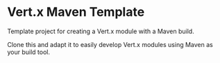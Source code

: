 # Vert.x Maven Template

Template project for creating a Vert.x module with a Maven build.

Clone this and adapt it to easily develop Vert.x modules using Maven as your build tool.

